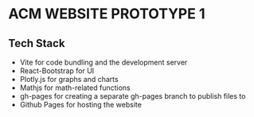 # ACM WEBSITE PROTOTYPE 1

## Tech Stack
* Vite for code bundling and the development server  
* React-Bootstrap for UI
* Plotly.js for graphs and charts
* Mathjs for math-related functions
* gh-pages for creating a separate gh-pages branch to publish files to 
* Github Pages for hosting the website